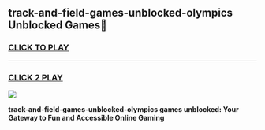 
## track-and-field-games-unblocked-olympics Unblocked Games👋
<h3>
<a href="https://news.freeplayer.one?title=track-and-field-games-unblocked-olympics&ref=16F">CLICK TO PLAY</a></h3>
<hr>

<h3>
<a href="https://news.freeplayer.one?title=track-and-field-games-unblocked-olympics&ref=16F">CLICK 2 PLAY</a>
  
</h3>

<a href="https://news.freeplayer.one?title=track-and-field-games-unblocked-olympics&ref=16F/"><img src="https://clearcache.store/games.png"></a>


**track-and-field-games-unblocked-olympics games unblocked: Your Gateway to Fun and Accessible Online Gaming**
